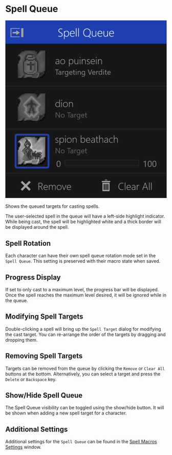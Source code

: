 # Spell Queue

![image](../screenshots/spell-queue.png)

Shows the queued targets for casting spells.

The user-selected spell in the queue will have a left-side highlight indicator.
While being cast, the spell will be highlighted white and a thick border will be displayed around the spell.

## Spell Rotation

Each character can have their own spell queue rotation mode set in the `Spell Queue`.
This setting is preserved with their macro state when saved.

## Progress Display

If set to only cast to a maximum level, the progress bar will be displayed.
Once the spell reaches the maximum level desired, it will be ignored while in the queue.

## Modifying Spell Targets

Double-clicking a spell will bring up the `Spell Target` dialog for modifying the cast target.
You can re-arrange the order of the targets by dragging and dropping them.

## Removing Spell Targets

Targets can be removed from the queue by clicking the `Remove` or `Clear All` buttons at the bottom.
Alternatively, you can select a target and press the `Delete` or `Backspace` key.

## Show/Hide Spell Queue

The Spell Queue visibility can be toggled using the show/hide button.
It will be shown when adding a new spell target for a character.

## Additional Settings

Additional settings for the `Spell Queue` can be found in the [Spell Macros Settings](../settings/spell-macros.md) window.